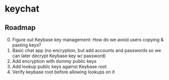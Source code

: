 # keychat

## Roadmap

 0. Figure out Keybase key management: How do we avoid users copying & pasting keys?
 1. Basic chat app (no encryption, but add accounts and passwords so we can later decrypt Keybase key w/ password)
 2. Add encryption with dummy public keys
 3. Add lookup public keys against Keybase root
 4. Verify keybase root before allowing lookups on it

